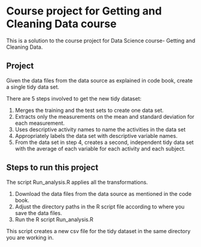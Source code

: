 # Course project for Getting and Cleaning Data course

This is a solution to the course project for Data Science course- Getting and Cleaning Data.


## Project

Given the data files from the data source as explained in code book, create a single tidy data set.

There are 5 steps involved to get the new tidy dataset:

1. Merges the training and the test sets to create one data set.
2. Extracts only the measurements on the mean and standard deviation for each measurement.
3. Uses descriptive activity names to name the activities in the data set
4. Appropriately labels the data set with descriptive variable names.
5. From the data set in step 4, creates a second, independent tidy data set with the average of each variable for each activity and each subject.

## Steps to run this project

The script Run_analysis.R applies all the transformations.

1. Download the data files from the data source as mentioned in the code book.
2. Adjust the directory paths in the R script file according to where you save the data files.
3. Run the R script Run_analysis.R

This script creates a new csv file for the tidy dataset in the same directory you are working in.
